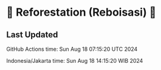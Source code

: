 
# 🌳 Reforestation (Reboisasi) 🌲

## Last Updated

GitHub Actions time: Sun Aug 18 07:15:20 UTC 2024

Indonesia/Jakarta time: Sun Aug 18 14:15:20 WIB 2024
